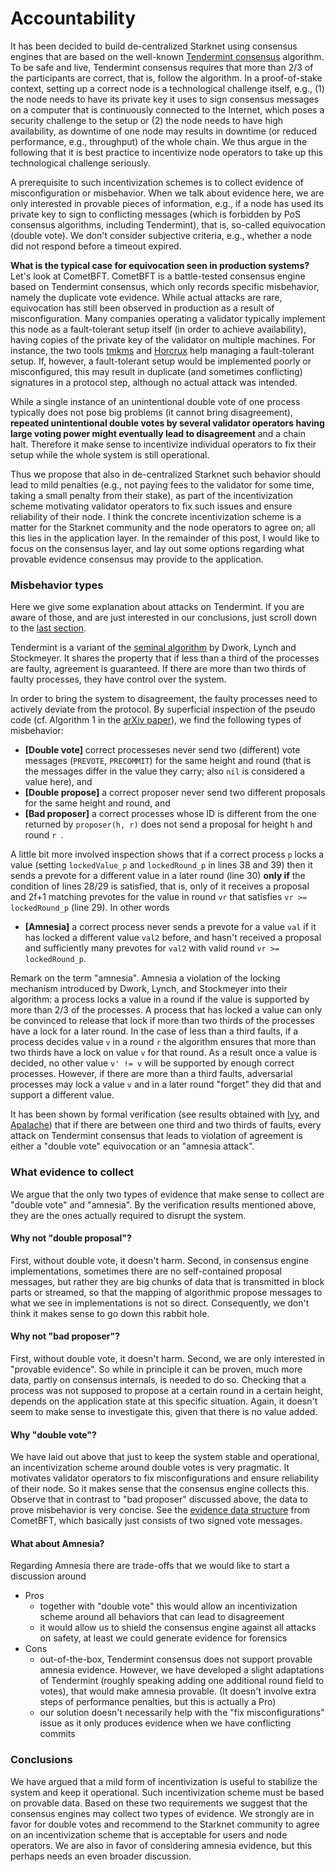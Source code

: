 # Accountability


It has been decided to build de-centralized Starknet using consensus engines that are based on the well-known [Tendermint consensus](https://arxiv.org/abs/1807.04938) algorithm. To be safe and live, Tendermint consensus requires that more than 2/3 of the participants are correct, that is, follow the algorithm. In a proof-of-stake context, setting up a correct node is a technological challenge itself, e.g., (1) the node needs to have its private key it uses to sign consensus messages on a computer that is continuously connected to the Internet, which poses a security challenge to the setup or (2) the node needs to have high availability, as downtime of one node may results in downtime (or reduced performance, e.g., throughput) of the whole chain. We thus argue in the following that it is best practice to incentivize node operators to take up this technological challenge seriously.

A prerequisite to such incentivization schemes is to collect evidence of misconfiguration or misbehavior. When we talk about evidence here, we are only interested in provable pieces of information, e.g., if a node has used its private key to sign to conflicting messages (which is forbidden by PoS consensus algorithms, including Tendermint), that is, so-called equivocation (double vote). We don't consider subjective criteria, e.g., whether a node did not respond before a timeout expired.

**What is the typical case for equivocation seen in production systems?** Let's look at
CometBFT. CometBFT is a battle-tested consensus engine based on Tendermint consensus, which
only records specific misbehavior, namely the duplicate vote evidence. While actual attacks are rare, equivocation has still been observed in production as a result of misconfiguration. Many companies operating a validator typically implement this node as a fault-tolerant setup itself (in order to achieve availability), having copies of the private key of the validator on multiple machines. For instance, the two tools [tmkms](https://github.com/iqlusioninc/tmkms) and [Horcrux](https://github.com/strangelove-ventures/horcrux) help managing a fault-tolerant setup.
If, however, a fault-tolerant setup would be implemented poorly or misconfigured, this may result in duplicate (and sometimes conflicting) signatures in a protocol step, although no actual attack was intended.

While a single instance of an unintentional double vote of one process typically does not pose big problems (it cannot bring disagreement), **repeated unintentional double votes by several validator operators having large voting power might eventually lead to disagreement** and a chain halt. Therefore it make sense to incentivize individual operators to fix their setup while the whole system is still operational.

Thus we propose that also in de-centralized Starknet such behavior should lead to mild penalties (e.g., not paying fees to the validator for some time, taking a small penalty from their stake), as part of the incentivization scheme motivating validator operators to fix such issues and ensure reliability of their node. I think the concrete incentivization scheme is a matter for the Starknet community and the node operators to agree on; all this lies in the application layer. In the remainder of this post, I would like to focus on the consensus layer, and lay out some options regarding what provable evidence consensus may provide to the application.

### Misbehavior types

Here we give some explanation about attacks on Tendermint. If you are aware of those, and are just interested in our conclusions, just scroll down to the [last section](#what-evidence-to-collect).

Tendermint is a variant of the [seminal
algorithm](https://groups.csail.mit.edu/tds/papers/Lynch/MIT-LCS-TM-270.pdf) by
Dwork, Lynch and Stockmeyer. It shares the property that if less than a third of
the processes are faulty, agreement is guaranteed. If there are more than two
thirds of faulty processes, they have control over the system.

In order to bring the system to disagreement, the faulty processes need to
actively deviate from the protocol. By
superficial inspection of the pseudo code (cf. Algorithm 1 in the 
[arXiv paper](https://arxiv.org/abs/1807.04938)), we find the 
following types of misbehavior:

- **[Double vote]** correct processeses never send two (different) vote messages
  (`PREVOTE`, `PRECOMMIT`) for the same height and round (that is the messages
  differ in the value they carry; also `nil` is considered a value here), and
- **[Double propose]** a correct proposer never send two different proposals for
  the same height and round, and
- **[Bad proposer]** a correct processes whose ID is different from the one
  returned by `proposer(h, r)`  does not send a proposal for height `h` and 
  round `r `.

A little bit more involved inspection shows that if a correct process `p` locks a
value (setting `lockedValue_p` and `lockedRound_p` in lines 38 and 39) then it sends
a prevote for a different value in a later round (line 30) **only if** the
condition of lines 28/29 is satisfied, that is, only of it receives a proposal
and 2f+1 matching prevotes for the value in round `vr` that satisfies `vr >=
lockedRound_p` (line 29). In other words

- **[Amnesia]** a correct process never sends a prevote for a value `val` if
  it has locked a different value `val2` before, and hasn't received a proposal
  and sufficiently many prevotes for `val2` with valid round `vr >= lockedRound_p`.

Remark on the term "amnesia". Amnesia a violation of the locking mechanism
introduced by Dwork, Lynch, and Stockmeyer into their algorithm: a process locks
a value in a round if the value is supported by more than 2/3 of the processes. A process that
has locked a value can only be convinced to release that lock if more than two
thirds of the processes have a lock for a later round. In the case of less than
a third faults, if a process decides value `v` in a round `r` the algorithm ensures
that more than two thirds have a lock on value `v` for that round. As a result
once a value is decided, no other value `v' != v` will be supported by enough correct
processes. However, if there are more than a third faults, adversarial processes
may lock a value `v` and in a later round "forget" they did that and support a
different value.

It has been shown by formal verification (see results obtained with
[Ivy](https://github.com/cometbft/cometbft/tree/main/spec/ivy-proofs), and
[Apalache](https://github.com/cometbft/cometbft/blob/main/spec/light-client/accountability/Synopsis.md))
that if there are between one third and two thirds of faults, every attack on
Tendermint consensus that leads to violation of agreement is either a
"double vote" equivocation or an "amnesia attack". 

### What evidence to collect

We argue that the only two types of evidence that make sense to collect are "double vote" and "amnesia". By the verification results mentioned above, they are the ones actually required to disrupt the system. 

#### Why not "double proposal"?

First, without double vote, it doesn't harm. Second, in consensus engine implementations, sometimes there are no self-contained proposal messages, but rather they are big chunks of data that is transmitted in block parts or streamed, so that the mapping of algorithmic propose messages to what we see in implementations is not so direct. Consequently, we don't think it makes sense to go down this rabbit hole.

#### Why not "bad proposer"?

First, without double vote, it doesn't harm. Second, we are only interested in "provable evidence". So while in principle it can be proven, much more data, partly on consensus internals, is needed to do so. Checking that a process was not supposed to propose at a certain round in a certain height, depends on the application state at this specific situation. Again, it doesn't seem to make sense to investigate this, given that there is no value added.

#### Why "double vote"?

We have laid out above that just to keep the system stable and operational, an incentivization scheme around double votes is very pragmatic. It motivates validator operators to fix misconfigurations and ensure reliability of their node.
So it makes sense that the consensus engine collects this. Observe that in contrast to "bad proposer" discussed above, the data to prove misbehavior is very concise. See the [evidence data structure](https://github.com/cometbft/cometbft/blob/main/spec/core/data_structures.md#duplicatevoteevidence) from CometBFT, which basically just consists of two signed vote messages.

#### What about Amnesia?

Regarding Amnesia there are trade-offs that we would like to start a discussion around

- Pros
  - together with "double vote" this would allow an incentivization scheme around all behaviors that can lead to disagreement
  - it would allow us to shield the consensus engine against all attacks on safety, at least we could generate evidence for forensics
- Cons
  - out-of-the-box, Tendermint consensus does not support provable amnesia evidence. However, we have developed a slight adaptations of Tendermint (roughly speaking adding one additional round field to votes), that would make amnesia provable. (It doesn't involve extra steps of performance penalties, but this is actually a Pro)
  - our solution doesn't necessarily help with the "fix misconfigurations" issue as it only produces evidence when we have conflicting commits 

### Conclusions

  We have argued that a mild form of incentivization is useful to stabilize the system and keep it operational. Such incentivization scheme must be based on provable data. Based on these two requirements we suggest that the consensus engines may collect two types of evidence. We strongly are in favor for double votes and recommend to the Starknet community to agree on an incentivization scheme that is acceptable for users and node operators. We are also in favor of considering amnesia evidence, but this perhaps needs an even broader discussion.